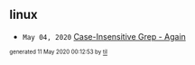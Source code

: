 ## linux

* <code>May 04, 2020</code> [Case-Insensitive Grep - Again](2020-05-04T11-44-37-case-insensitive-grep---again.md)

<sup><sub>generated 11 May 2020 00:12:53 by <a href='https://github.com/senorprogrammer/til'>til</a></sub></sup>
